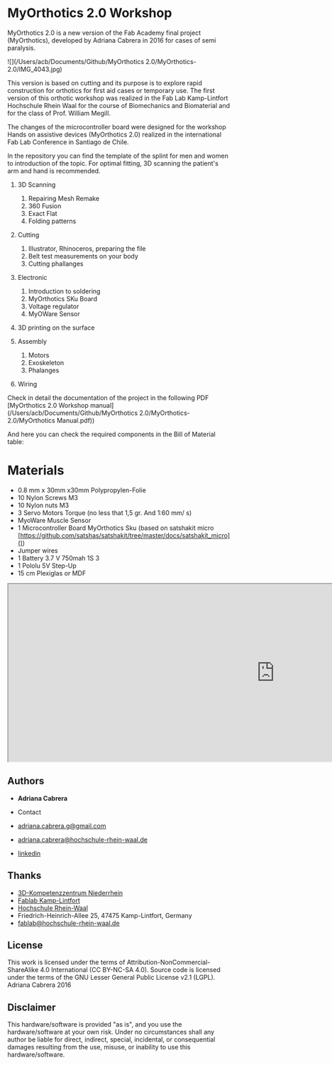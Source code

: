 # MyOrthotics 2.0 Workshop


MyOrthotics 2.0 is a new version of the Fab Academy final project (MyOrthotics), developed by Adriana Cabrera in 2016 for cases of semi paralysis. 

![](/Users/acb/Documents/Github/MyOrthotics 2.0/MyOrthotics-2.0/IMG_4043.jpg)

This version is based on cutting and its purpose is to explore rapid construction for orthotics for first aid cases or temporary use.
The first version of this orthotic workshop was realized in the Fab Lab Kamp-Lintfort Hochschule Rhein Waal for the course of Biomechanics and Biomaterial and for the class of Prof. William Megill. 


The changes of the microcontroller board were designed for the workshop Hands on assistive devices (MyOrthotics 2.0) realized in the international Fab Lab Conference in Santiago de Chile. 


In the repository you can find the template of the splint for men and women to introduction of the topic. For optimal fitting, 3D scanning the patient's arm and hand is recommended. 


1. 3D Scanning
   1. Repairing Mesh Remake
   2. 360 Fusion
   3. Exact Flat 
   4. Folding patterns 
1. Cutting
   1. Illustrator, Rhinoceros, preparing the file
   2. Belt test measurements on your body
   3. Cutting phallanges


1. Electronic
   1. Introduction to soldering 
   2. MyOrthotics SKu Board
   3. Voltage regulator
   4. MyOWare Sensor


1. 3D printing on the surface 


1. Assembly 
   1. Motors 
   2. Exoskeleton 
   3. Phalanges 
1. Wiring

Check in detail the documentation of the project in the following PDF
[MyOrthotics 2.0 Workshop manual](/Users/acb/Documents/Github/MyOrthotics 2.0/MyOrthotics-2.0/MyOrthotics Manual.pdf))


And here you can check the required components in the Bill of Material table:

# Materials

* 0.8 mm x 30mm x30mm Polypropylen-Folie
* 10 Nylon Screws M3 
* 10 Nylon nuts M3
* 3 Servo Motors Torque (no less that 1,5 gr. And 1:60 mm/ s)
* MyoWare Muscle Sensor
* 1 Microcontroller Board MyOrthotics Sku (based on satshakit micro [https://github.com/satshas/satshakit/tree/master/docs/satshakit_micro]())
* Jumper wires
* 1 Battery 3.7 V 750mah 1S 3
* 1 Pololu 5V Step-Up 
* 15 cm Plexiglas or MDF


<iframe width="1200" height="400" src="https://docs.google.com/spreadsheets/d/e/2PACX-1vQNyXvMkMjqd_A8V1l-_PkQrDfvUWKCTbgRYQm9f-GponHiqt3HO7cldyVNz_RV6inC76lGkAMNCfyW/pubhtml?widget=true&amp;headers=false"></iframe>



## Authors

* **Adriana Cabrera**
* Contact

* [adriana.cabrera.g@gmail.com]()
* [adriana.cabrera@hochschule-rhein-waal.de]()
* [linkedin](https://www.linkedin.com/in/adrianacabrerag/) 


## Thanks
* [3D-Kompetenzzentrum Niederrhein](https://www.3dzentrum-niederrhein.de/)
* [Fablab Kamp-Lintfort]()
* [Hochschule Rhein-Waal]()
* Friedrich-Heinrich-Allee 25, 47475 Kamp-Lintfort, Germany
* fablab@hochschule-rhein-waal.de 

## License

This work is licensed under the terms of Attribution-NonCommercial-ShareAlike 4.0 International (CC BY-NC-SA 4.0).
Source code is licensed under the terms of the GNU Lesser General Public License v2.1 (LGPL). Adriana Cabrera 2016

## Disclaimer


This hardware/software is provided "as is", and you use the hardware/software at your own risk. Under no circumstances shall any author be liable for direct, indirect, special, incidental, or consequential damages resulting from the use, misuse, or inability to use this hardware/software.

